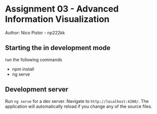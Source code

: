 # Assignment 03 - Advanced Information Visualization

Author: Nico Pistor - np222kk


## Starting the in development mode
run the following commands

- npm install
- ng serve


## Development server

Run `ng serve` for a dev server. Navigate to `http://localhost:4200/`. The application will automatically reload if you change any of the source files.

